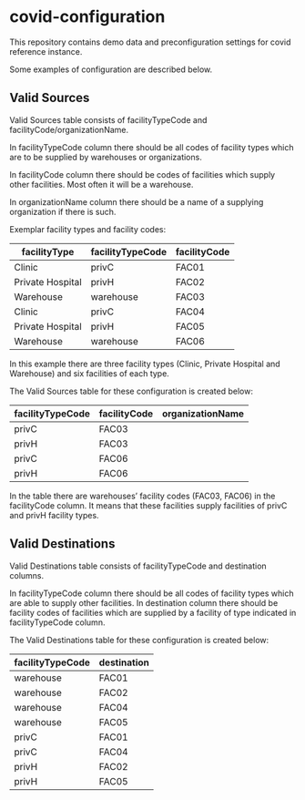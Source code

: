 # covid-configuration

This repository contains demo data and preconfiguration settings for covid reference instance.

Some examples of configuration are described below.

## Valid Sources
Valid Sources table consists of facilityTypeCode and facilityCode/organizationName.

In facilityTypeCode column there should be all codes of facility types which are to be supplied by warehouses or organizations.

In facilityCode column there should be codes of facilities which supply other facilities. Most often it will be a warehouse. 

In organizationName column there should be a name of a supplying organization if there is such.

Exemplar facility types and facility codes:

| facilityType     | facilityTypeCode | facilityCode |
|------------------|------------------|--------------|
| Clinic           | privC            | FAC01        |
| Private Hospital | privH            | FAC02        |
| Warehouse        | warehouse        | FAC03        |
| Clinic           | privC            | FAC04        |
| Private Hospital | privH            | FAC05        |
| Warehouse        | warehouse        | FAC06        |

In this example there are three facility types (Clinic, Private Hospital and Warehouse) and six facilities of each type.

The Valid Sources table for these configuration is created below:

| facilityTypeCode | facilityCode | organizationName |
|------------------|--------------|------------------|
| privC            | FAC03        |                  |
| privH            | FAC03        |                  |
| privC            | FAC06        |                  |
| privH            | FAC06        |                  |

In the table there are warehouses’ facility codes (FAC03, FAC06) in the facilityCode column. It means that these facilities supply facilities of privC and privH facility types.

## Valid Destinations
Valid Destinations table consists of facilityTypeCode and destination columns.

In facilityTypeCode column there should be all codes of facility types which are able to supply other facilities.
In destination column there should be facility codes of facilities which are supplied by a facility of type indicated in facilityTypeCode column.

The Valid Destinations table for these configuration is created below:

| facilityTypeCode | destination |
|------------------|-------------|
| warehouse        | FAC01       |
| warehouse        | FAC02       |
| warehouse        | FAC04       |
| warehouse        | FAC05       |
| privC            | FAC01       |
| privC            | FAC04       |
| privH            | FAC02       |
| privH            | FAC05       |